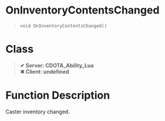 # OnInventoryContentsChanged
> `void OnInventoryContentsChanged()`
# Class
> __✔ Server: CDOTA_Ability_Lua__  
> __✖ Client: undefined__  
# Function Description
Caster inventory changed.

